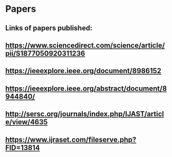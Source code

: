 # Papers
## Links of papers published:
## https://www.sciencedirect.com/science/article/pii/S1877050920311236
## https://ieeexplore.ieee.org/document/8986152
## https://ieeexplore.ieee.org/abstract/document/8944840/
## http://sersc.org/journals/index.php/IJAST/article/view/4635
## https://www.ijraset.com/fileserve.php?FID=13814

